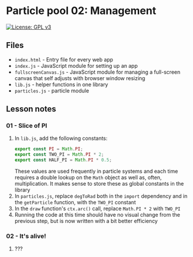 # Particle pool 02: Management

[![License: GPL v3](https://img.shields.io/badge/License-GPLv3-blue.svg)](https://www.gnu.org/licenses/gpl-3.0)

## Files

* <code>index.html</code> - Entry file for every web app
* <code>index.js</code> - JavaScript module for setting up an app
* <code>fullscreenCanvas.js</code> - JavaScript module for managing a full-screen canvas that self adjusts with browser window resizing
* <code>lib.js</code> - helper functions in one library
* <code>particles.js</code> - particle module

## Lesson notes

### 01 - Slice of PI

1. In <code>lib.js</code>, add the following constants:
    ```js
    export const PI = Math.PI;
    export const TWO_PI = Math.PI * 2;
    export const HALF_PI = Math.PI * 0.5;
    ```
    These values are used frequently in particle systems and each time requires a double lookup on the <code>Math</code> object as well as, often, multiplication. It makes sense to store these as global constants in the library
2. In <code>particles.js</code>, replace <code>degToRad</code> both in the <code>import</code> dependency and in the <code>getParticle</code> function, with the <code>TWO_PI</code> constant
3. In the <code>draw</code> function's <code>ctx.arc()</code> call, replace <code>Math.PI * 2</code> with <code>TWO_PI</code>
4. Running the code at this time should have no visual change from the previous step, but is now written with a bit better efficiency

### 02 - It's alive!

1. ???